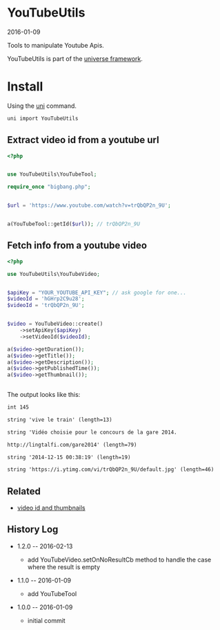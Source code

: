 YouTubeUtils
=================
2016-01-09




Tools to manipulate Youtube Apis.



YouTubeUtils is part of the [universe framework](https://github.com/karayabin/universe-snapshot).


Install
==========
Using the [uni](https://github.com/lingtalfi/universe-naive-importer) command.
```bash
uni import YouTubeUtils
```



Extract video id from a youtube url
---------------------------------------


```php
<?php


use YouTubeUtils\YouTubeTool;

require_once "bigbang.php";


$url = 'https://www.youtube.com/watch?v=trQbQP2n_9U';


a(YouTubeTool::getId($url)); // trQbQP2n_9U
```




Fetch info from a youtube video 
----------------------


```php
<?php

use YouTubeUtils\YouTubeVideo;


$apiKey = "YOUR_YOUTUBE_API_KEY"; // ask google for one...
$videoId = 'hGHrp2C9u28';
$videoId = 'trQbQP2n_9U';


$video = YouTubeVideo::create()
    ->setApiKey($apiKey)
    ->setVideoId($videoId);

a($video->getDuration());
a($video->getTitle());
a($video->getDescription());
a($video->getPublishedTime());
a($video->getThumbnail());
    
```

The output looks like this:

```html
int 145

string 'vive le train' (length=13)

string 'Vidéo choisie pour le concours de la gare 2014.

http://lingtalfi.com/gare2014' (length=79)

string '2014-12-15 00:38:19' (length=19)

string 'https://i.ytimg.com/vi/trQbQP2n_9U/default.jpg' (length=46)

```





Related
------------

- [video id and thumbnails](https://github.com/lingtalfi/video-ids-and-thumbnails)




History Log
------------------
    
- 1.2.0 -- 2016-02-13

    - add YouTubeVideo.setOnNoResultCb method to handle the case where the result is empty
    
- 1.1.0 -- 2016-01-09

    - add YouTubeTool
    
- 1.0.0 -- 2016-01-09

    - initial commit
    
    